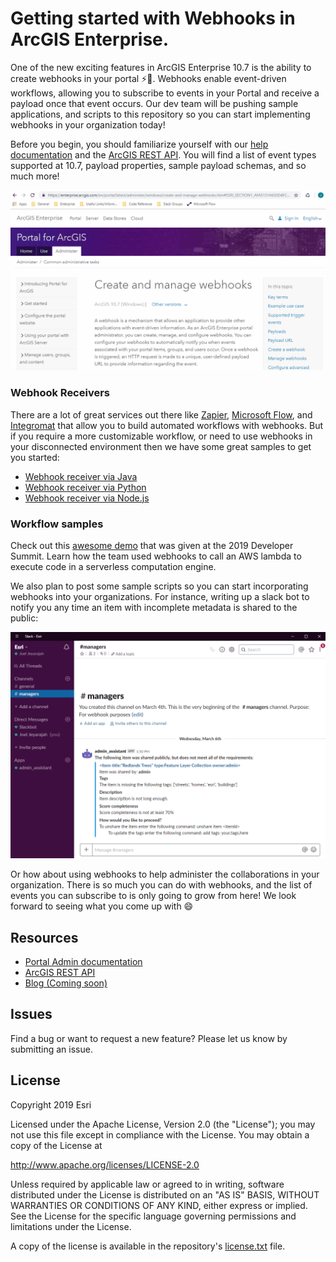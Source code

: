 # Getting started with Webhooks in ArcGIS Enterprise.  
One of the new exciting features in ArcGIS Enterprise 10.7 is the ability to create webhooks in your portal :zap::tada:.  Webhooks enable event-driven workflows, allowing you to subscribe to events in your Portal and receive a payload once that event occurs.  Our dev team will be pushing sample applications, and scripts to this repository so you can start implementing webhooks in your organization today! 

Before you begin, you should familiarize yourself with our [help documentation](https://enterprise.arcgis.com/en/portal/latest/administer/windows/create-and-manage-webhooks.htm) and the [ArcGIS REST API](https://developers.arcgis.com/rest/users-groups-and-items/webhooks.htm). You will find a list of event types supported at 10.7, payload properties, sample payload schemas, and so much more!


<img src="images/Webhooksdoc.gif" width="700"> 


### Webhook Receivers
There are a lot of great services out there like [Zapier](https://zapier.com), [Microsoft Flow](https://us.flow.microsoft.com/en-us/), and [Integromat](https://www.integromat.com) that allow you to build automated workflows with webhooks.  But if you require a more customizable workflow, or need to use webhooks in your disconnected environment then we have some great samples to get you started:
* [Webhook receiver via Java](/java/receiver)
* [Webhook receiver via Python](/python/receiver/flask) 
* [Webhook receiver via Node.js](/javascript/receiver/node.js)

### Workflow samples
Check out this [awesome demo](https://www.esri.com/arcgis-blog/products/arcgis-enterprise/administration/webhooks-dev-summit-2019/) that was given at the 2019 Developer Summit. Learn how the team used webhooks to call an AWS lambda to execute code in a serverless computation engine.  

We also plan to post some sample scripts so you can start incorporating webhooks into your organizations.  For instance, writing up a slack bot to notify you any time an item with incomplete metadata is shared to the public:

<img src="images/slackBot.gif" width="600"> 

Or how about using webhooks to help administer the collaborations in your organization.  There is so much you can do with webhooks, and the list of events you can subscribe to is only going to grow from here!  We look forward to seeing what you come up with :smile:

## Resources

* [Portal Admin documentation](https://enterprise.arcgis.com/en/portal/latest/administer/windows/create-and-manage-webhooks.htm)
* [ArcGIS REST API](https://developers.arcgis.com/rest/users-groups-and-items/webhooks.htm)
* [Blog (Coming soon)]()

## Issues

Find a bug or want to request a new feature?  Please let us know by submitting an issue.

## License
Copyright 2019 Esri

Licensed under the Apache License, Version 2.0 (the "License");
you may not use this file except in compliance with the License.
You may obtain a copy of the License at

   http://www.apache.org/licenses/LICENSE-2.0

Unless required by applicable law or agreed to in writing, software
distributed under the License is distributed on an "AS IS" BASIS,
WITHOUT WARRANTIES OR CONDITIONS OF ANY KIND, either express or implied.
See the License for the specific language governing permissions and
limitations under the License.

A copy of the license is available in the repository's [license.txt]( /LICENSE.txt) file.
